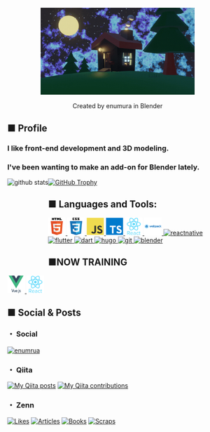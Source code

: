 <p align="center">
  <img width="70%" src="images/prfimg.gif" />
</p>
<p align="center">Created by enumura in Blender</p>

## ■ Profile
### I like front-end development and 3D modeling.
### I've been wanting to make an add-on for Blender lately.
<p> 
  <img align="left" alt="github stats"  height="180px" 
    src="https://git-hub-readme-stats-clone-xc7x.vercel.app/api?username=enumura1&count_private=true&theme=react&show_icons=true&hide_border=true" />
</p>

<p>
    <a href="https://github.com/ryo-ma/github-profile-trophy">
        <img height="185px" src="https://github-profile-trophy.vercel.app/?username=enumura1&theme=onestar&column=4&rank=S,AAA,AA,A,B,C&no-frame=true" alt="GitHub Trophy">
    </a>
</p>

## ■ Languages and Tools:

<p align="left"> <a href="https://www.w3.org/html/" target="_blank" rel="noreferrer"> <img src="https://raw.githubusercontent.com/devicons/devicon/master/icons/html5/html5-original-wordmark.svg" alt="html5" width="40" height="40"/> </a> <a href="https://www.w3schools.com/css/" target="_blank" rel="noreferrer"> <img src="https://raw.githubusercontent.com/devicons/devicon/master/icons/css3/css3-original-wordmark.svg" alt="css3" width="40" height="40"/> </a> <a href="https://developer.mozilla.org/en-US/docs/Web/JavaScript" target="_blank" rel="noreferrer"> <img src="https://raw.githubusercontent.com/devicons/devicon/master/icons/javascript/javascript-original.svg" alt="javascript" width="40" height="40"/> </a> <a href="https://www.typescriptlang.org/" target="_blank" rel="noreferrer"> <img src="https://raw.githubusercontent.com/devicons/devicon/master/icons/typescript/typescript-original.svg" alt="typescript" width="40" height="40"/> </a> <a href="https://reactjs.org/" target="_blank" rel="noreferrer"> <img src="https://raw.githubusercontent.com/devicons/devicon/master/icons/react/react-original-wordmark.svg" alt="react" width="40" height="40"/> </a><a href="https://webpack.js.org" target="_blank" rel="noreferrer"> <img src="https://raw.githubusercontent.com/devicons/devicon/d00d0969292a6569d45b06d3f350f463a0107b0d/icons/webpack/webpack-original-wordmark.svg" alt="webpack" width="40" height="40"/> </a> <a href="https://reactnative.dev/" target="_blank" rel="noreferrer"> <img src="https://reactnative.dev/img/header_logo.svg" alt="reactnative" width="40" height="40"/> </a> <a href="https://flutter.dev" target="_blank" rel="noreferrer"> <img src="https://www.vectorlogo.zone/logos/flutterio/flutterio-icon.svg" alt="flutter" width="40" height="40"/> </a><a href="https://dart.dev" target="_blank" rel="noreferrer"> <img src="https://www.vectorlogo.zone/logos/dartlang/dartlang-icon.svg" alt="dart" width="40" height="40"/> </a> <a href="https://gohugo.io/" target="_blank" rel="noreferrer"> <img src="https://api.iconify.design/logos-hugo.svg" alt="hugo" width="40" height="40"/> </a> <a href="https://git-scm.com/" target="_blank" rel="noreferrer"> <img src="https://www.vectorlogo.zone/logos/git-scm/git-scm-icon.svg" alt="git" width="40" height="40"/> <a href="https://www.blender.org/" target="_blank" rel="noreferrer"> <img src="https://download.blender.org/branding/community/blender_community_badge_white.svg" alt="blender" width="40" height="40"/> </a></p>

## ■NOW TRAINING
<p align="left"> <a href="https://vuejs.org/" target="_blank" rel="noreferrer"> <img src="https://raw.githubusercontent.com/devicons/devicon/master/icons/vuejs/vuejs-original-wordmark.svg" alt="vuejs" width="40" height="40"/> </a>
<a href="https://reactjs.org/" target="_blank" rel="noreferrer"> <img src="https://raw.githubusercontent.com/devicons/devicon/master/icons/react/react-original-wordmark.svg" alt="react" width="40" height="40"/> </a> </p>

## ■ Social & Posts
### ・ Social
<p align="left">
<a href="https://kaggle.com/remon100" target="blank"><img align="center" src="https://raw.githubusercontent.com/rahuldkjain/github-profile-readme-generator/master/src/images/icons/Social/kaggle.svg" alt="enumrua" height="30" width="40" /></a>
</p>

### ・ Qiita
[![My Qiita posts](https://qiita-badge.apiapi.app/s/enumura1/posts.svg)](http://qiita.com/enumura1)
[![My Qiita contributions](https://qiita-badge.apiapi.app/s/enumura1/contributions.svg)](http://qiita.com/enumura1)

### ・ Zenn
[![Likes](https://badgen.org/img/zenn/enumura/likes?style=plastic)](https://zenn.dev/enumura)
[![Articles](https://badgen.org/img/zenn/enumura/articles?style=plastic)](https://zenn.dev/enumura)
[![Books](https://badgen.org/img/zenn/enumura/books?style=plastic)](https://zenn.dev/enumura?tab=books)
[![Scraps](https://badgen.org/img/zenn/enumura/scraps?style=plastic)](https://zenn.dev/enumura?tab=scraps)

